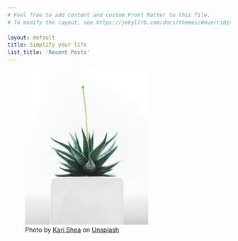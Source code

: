 ```yaml
---
# Feel free to add content and custom Front Matter to this file.
# To modify the layout, see https://jekyllrb.com/docs/themes/#overriding-theme-defaults

layout: default
title: Simplify your life
list_title: 'Recent Posts'
---
```


<figure>
<img src="/assets/images/kari-shea-tcgMBsW4zlU-unsplash_cr.jpg" alt="" style="max-height:350px;margin:auto;">
<figcaption>Photo by <a href="https://unsplash.com/@karishea?utm_source=unsplash&utm_medium=referral&utm_content=creditCopyText">Kari Shea</a> on <a href="https://unsplash.com/s/photos/simplicity?utm_source=unsplash&utm_medium=referral&utm_content=creditCopyText">Unsplash</a>
</figcaption>
</figure>


  